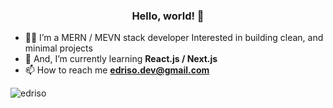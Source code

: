 <h3 align="center">Hello, world! 👋</h3>

- 🐱‍💻 I’m a MERN / MEVN stack developer Interested in building clean, and minimal projects
- 🌱 And, I’m currently learning **React.js / Next.js**
- 📫 How to reach me **edriso.dev@gmail.com**

<p><img align="center" src="https://github-readme-streak-stats.herokuapp.com/?user=edriso&" alt="edriso" /></p>
